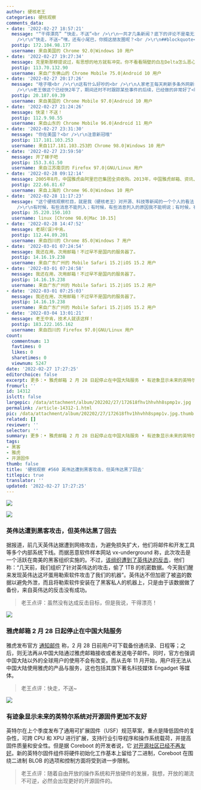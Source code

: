 ```yaml
---
author: 硬核老王
categories: 硬核观察
comments_data:
- date: '2022-02-27 18:57:21'
  message: "“干得漂亮” “快走，不送”<br />\r\n一共才几条新闻？底下的评论不是毫无意义的废话就是极具主观性的评论，这么久了都多少用户说过这个问题了？科技新闻下面强行加插这种废话/主观评论，很难想象这是一个科技/技术类网站。<br
    />\r\n“快走，不送~”嘿，还有小尾巴，你搁这朋友圈呢？<br />\r\n##blockquote<br />\r\n诸位网友：uBO加入此条静态规则可屏蔽点评。"
  postip: 172.104.98.177
  username: 来自美国的 Chrome 92.0|Windows 10 用户
- date: '2022-02-27 19:27:34'
  message: 克里斯那穆提说过，有思想的地方就有冲突。你不看看隔壁的白左Delta怎么恶心中国的?开源软件宣传还Chinese!!!111oneone?，以为中国人看不懂英文?这个跟问候&quot;全家&quot;一语双关有什么区别?所以这已经算和气了。
  postip: 113.70.132.90
  username: 来自广东佛山的 Chrome Mobile 75.0|Android 10 用户
- date: '2022-02-27 20:17:26'
  message: "啥子哦<br />\r\n这有什么好吵的<br />\r\n人家老王每天刷新多条外网新闻，不就是想让大家看看最近开源届发生的动态嘛？加一点主观评论也不是不可以，毕竟这又不是严格意义上的新闻网站<br
    />\r\n老王做这个已经快2年了，期间还时不时跟踪某些事件的后续，已经做的非常好了<br />\r\n反观有些人，给你看新闻你还挑三拣四的，干脆自己去外网刷得了，省的在这里恶心别的喜欢看的人"
  postip: 20.187.69.39
  username: 来自美国的 Chrome Mobile 97.0|Android 10 用户
- date: '2022-02-27 21:24:26'
  message: 快滚！不送！
  postip: 112.9.98.55
  username: 来自山东的 Chrome Mobile 96.0|Android 11 用户
- date: '2022-02-27 23:31:30'
  message: "你在美国？<br />\r\n注意新冠哦"
  postip: 117.181.103.253
  username: 来自117.181.103.253的 Chrome 98.0|Windows 10 用户
- date: '2022-02-27 23:59:50'
  message: 开了梯子吧
  postip: 153.3.61.50
  username: 来自江苏南京的 Firefox 97.0|GNU/Linux 用户
- date: '2022-02-28 09:12:14'
  message: 2005年8月，中国雅虎由阿里巴巴集团全资收购。2013年，中国雅虎邮箱、资讯、社区宣布停止服务，原有团队将专注于阿里巴巴集团公益事业的传播。2021年11月1日起，雅虎中国正式关闭。用户无法从中国大陆使用Yahoo的产品与服务。
  postip: 222.66.81.67
  username: 来自上海的 Chrome 96.0|Windows 10 用户
- date: '2022-02-28 11:17:23'
  message: "这个硬核观察栏目，就是我（硬核老王）对开源、科技等新闻的一个个人的看法，因此，这三条的遴选标准、点评的观点，都非常个人化，因此，肯定不具备公正性、客观性，甚至合理性。<br
    />\r\n有时候，有些消息不能列入；有时候，有些消息列入的原因我不能明说；有时候，有些消息纯粹是哗众取宠。这些望理解。<br />\r\n感觉我的评价是续貂的、感觉这个栏目是多余的，都可以通过自己的手段屏蔽。感觉我的选择、点评不当的，也可以心平气和的指出。唯一我会删除的是，那些没有不能好好说话的言语。"
  postip: 35.220.150.103
  username: linux [Chrome 98.0|Mac 10.15]
- date: '2022-02-28 14:47:52'
  message: 老胡(误)中肯。
  postip: 112.44.89.201
  username: 来自四川的 Chrome 85.0|Windows 7 用户
- date: '2022-03-01 07:24:54'
  message: 我还在用，次用邮箱！不过早不是国内的服务器了。
  postip: 14.16.19.238
  username: 来自广东广州的 Mobile Safari 15.2|iOS 15.2 用户
- date: '2022-03-01 07:24:58'
  message: 我还在用，次用邮箱！不过早不是国内的服务器了。
  postip: 14.16.19.238
  username: 来自广东广州的 Mobile Safari 15.2|iOS 15.2 用户
- date: '2022-03-01 07:25:03'
  message: 我还在用，次用邮箱！不过早不是国内的服务器了。
  postip: 14.16.19.238
  username: 来自广东广州的 Mobile Safari 15.2|iOS 15.2 用户
- date: '2022-03-04 13:01:21'
  message: 老王中肯，技术人就该这样！
  postip: 183.222.165.162
  username: 来自四川的 Firefox 97.0|GNU/Linux 用户
count:
  commentnum: 13
  favtimes: 0
  likes: 0
  sharetimes: 0
  viewnum: 5247
date: '2022-02-27 17:27:25'
editorchoice: false
excerpt: 更多：• 雅虎邮箱 2 月 28 日起停止在中国大陆服务 • 有迹象显示未来的英特尔系统对开源固件更加不友好
fromurl: ''
id: 14312
islctt: false
largepic: /data/attachment/album/202202/27/172618fhv1hhvhh8spmp1v.jpg
permalink: /article-14312-1.html
pic: /data/attachment/album/202202/27/172618fhv1hhvhh8spmp1v.jpg.thumb.jpg
related: []
reviewer: ''
selector: ''
summary: 更多：• 雅虎邮箱 2 月 28 日起停止在中国大陆服务 • 有迹象显示未来的英特尔系统对开源固件更加不友好
tags:
- 黑客
- 雅虎
- 开源固件
thumb: false
title: '硬核观察 #560 英伟达遭到黑客攻击，但英伟达黑了回去'
titlepic: true
translator: ''
updated: '2022-02-27 17:27:25'
---
```


![](/data/attachment/album/202202/27/172618fhv1hhvhh8spmp1v.jpg)


![](/data/attachment/album/202202/27/172634ro8zzzb8ocj1bo85.jpg)


### 英伟达遭到黑客攻击，但英伟达黑了回去


据报道，前几天英伟达据遭到网络攻击，为避免损失扩大，他们将邮件和开发工具等多个内部系统下线。而据恶意软件样本网站 vx-underground 称，此次攻击是一个活跃在南美的黑客组织实施的。不过，[该组织遭到了英伟达的反击](https://wccftech.com/nvidia-fires-back-at-hackers-by-encrypting-1-tb-stolen-data-successfully-ransomed-their-systems/)，他们称：“几天前，我们组织了针对英伟达的攻击，偷了 1TB 的机密数据。今天我们醒来发现英伟达这坏蛋用勒索软件攻击了我们的机器”。英伟达不但加密了被盗的数据以避免外泄，而且将勒索软件安装在了黑客私人的机器上，只是由于该数据做了备份，来自英伟达的反击没有成功。



> 
> 老王点评：虽然没有达成反击目标，但是我说，干得漂亮！
> 
> 
> 


![](/data/attachment/album/202202/27/172645ji565xkkkjqqbqqi.jpg)


### 雅虎邮箱 2 月 28 日起停止在中国大陆服务


雅虎发布官方 [通知邮件](https://www.gizchina.com/2022/02/26/yahoo-mail-will-officially-stop-service-in-mainland-china-on-february-28/) 称，2 月 28 日前用户可下载备份通讯录、日程等；之后，则无法再从中国大陆通过雅虎邮箱接收或者发送电子邮件。同时，官方也强调中国大陆以外的全球用户的使用不会有改变。而从去年 11 月开始，用户将无法从中国大陆使用雅虎的产品与服务，这也包括其旗下著名科技媒体 Engadget 等媒体。



> 
> 老王点评：快走，不送~
> 
> 
> 


![](/data/attachment/album/202202/27/172701ncjzmauutumulymu.jpg)


### 有迹象显示未来的英特尔系统对开源固件更加不友好


英特尔在上个季度发布了通用可扩展固件（USF）规范草案，重点是降低固件的复杂性，可跨 CPU 和 XPU 进行扩展，支持行业引导程序和操作系统载荷，并提高固件质量和安全性。但是据 Coreboot 的开发者说，它 [对开源社区已经不再友好](https://www.phoronix.com/scan.php?page=news_item&px=Intel-USF-FSP-3.0-Less-OSF)。新的英特尔固件组件将硬件初始化工作基本上留给了二进制，Coreboot 在围绕二进制 BLOB 的选项和控制方面将受到进一步限制。



> 
> 老王点评：随着自由开放的操作系统和开放硬件的发展，我想，开放的潮流不可逆，必然会出现更好的开源固件的。
> 
> 
>